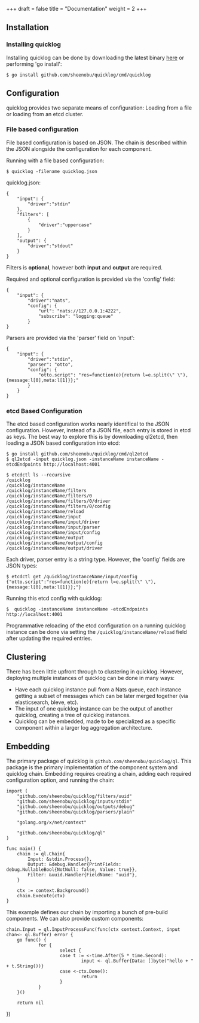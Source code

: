 +++
draft = false
title = "Documentation"
weight = 2
+++

<h2 id="installation">Installation</h2>

<h3 id="installing-quicklog">Installing quicklog</h3>

Installing quicklog can be done by downloading the latest binary [here](#) or performing 'go install':

	$ go install github.com/sheenobu/quicklog/cmd/quicklog

<h2 id="configuration">Configuration</h2>

quicklog provides two separate means of configuration: Loading from a file or loading from an etcd cluster.

<h3 id="file">File based configuration</h3>

File based configuration is based on JSON. The chain is described within the JSON
alongside the configuration for each component.

Running with a file based configuration:

	$ quicklog -filename quicklog.json

quicklog.json:

	{
		"input": {
			"driver":"stdin"
		},
		"filters": [
			{
				"driver":"uppercase"
			}
		],
		"output": {
			"driver":"stdout"
		}
	}

Filters is **optional**, however both **input** and **output** are required.

Required and optional configuration is provided via the 'config' field:

	{
		"input": {
			"driver":"nats",
			"config": {
				"url": "nats://127.0.0.1:4222",
				"subscribe": "logging:queue"
			}
	}

Parsers are provided via the 'parser' field on 'input':

	{
		"input": {
			"driver":"stdin",
			"parser": "otto",
			"config": {
				"otto.script": "res=function(e){return l=e.split(\" \"),{message:l[0],meta:l[1]}};"
			}
		}
	}

<h3 id="etcd">etcd Based Configuration</h3>

The etcd based configuration works nearly identifical to the JSON configuration. However, instead of a JSON
file, each entry is stored in etcd as keys. The best way to explore this is by downloading ql2etcd,
then loading a JSON based configuration into etcd:

	$ go install github.com/sheenobu/quicklog/cmd/ql2etcd
	$ ql2etcd -input quicklog.json -instanceName instanceName -etcdEndpoints http://localhost:4001

	$ etcdctl ls --recursive
	/quicklog
	/quicklog/instanceName
	/quicklog/instanceName/filters
	/quicklog/instanceName/filters/0
	/quicklog/instanceName/filters/0/driver
	/quicklog/instanceName/filters/0/config
	/quicklog/instanceName/reload
	/quicklog/instanceName/input
	/quicklog/instanceName/input/driver
	/quicklog/instanceName/input/parser
	/quicklog/instanceName/input/config
	/quicklog/instanceName/output
	/quicklog/instanceName/output/config
	/quicklog/instanceName/output/driver

Each driver, parser entry is a string type. However, the 'config' fields are JSON types:

	$ etcdctl get /quicklog/instanceName/input/config
	{"otto.script":"res=function(e){return l=e.split(\" \"),{message:l[0],meta:l[1]}};"}

Running this etcd config with quicklog:

	$  quicklog -instanceName instanceName -etcdEndpoints http://localhost:4001

Programmative reloading of the etcd configuration on a running quicklog instance can be
done via setting the `/quicklog/instanceName/reload` field after updating the required entries.

<h2 id="clustering">Clustering</h2>

There has been little upfront through to clustering in quicklog. However, deploying multiple instances of quicklog can be
done in many ways:

 * Have each quicklog instance pull from a Nats queue, each instance getting a subset of messages which can be later merged together (via elasticsearch, bleve, etc).
 * The input of one quicklog instance can be the output of another quicklog, creating a tree of quicklog instances.
 * Quicklog can be embedded, made to be specialized as a specific component within a larger log aggregation architecture.

<h2 id="embedding">Embedding</h2>

The primary package of quicklog is `github.com/sheenobu/quicklog/ql`. This package is the primary implementation of the
component system and quicklog chain. Embedding requires creating a chain, adding each required configuration option, and running the chain:

	import (
		"github.com/sheenobu/quicklog/filters/uuid"
		"github.com/sheenobu/quicklog/inputs/stdin"
		"github.com/sheenobu/quicklog/outputs/debug"
		"github.com/sheenobu/quicklog/parsers/plain"

		"golang.org/x/net/context"

		"github.com/sheenobu/quicklog/ql"
	)

	func main() {
		chain := ql.Chain{
			Input: &stdin.Process{},
			Output: &debug.Handler{PrintFields: debug.NullableBool{NotNull: false, Value: true}},
			Filter: &uuid.Handler{FieldName: "uuid"},
		}

		ctx := context.Background()
		chain.Execute(ctx)
	}

This example defines our chain by importing a bunch of pre-build components. We can also provide custom components:

	chain.Input = ql.InputProcessFunc(func(ctx context.Context, input chan<- ql.Buffer) error {
		go func() {
				for {
						select {
						case t := <-time.After(5 * time.Second):
								input <- ql.Buffer{Data: []byte("hello + " + t.String())}
						case <-ctx.Done():
								return
						}
				}
		}()

		return nil
})


